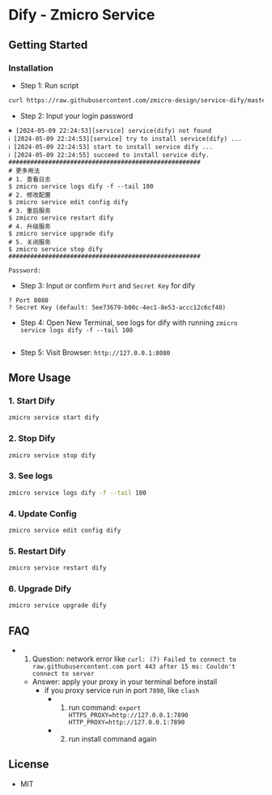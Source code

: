 # Dify - Zmicro Service

## Getting Started

### Installation

- Step 1: Run script
  
```bash
curl https://raw.githubusercontent.com/zmicro-design/service-dify/master/install -o /tmp/install.sh && bash /tmp/install.sh && rm /tmp/install.sh
```

- Step 2: Input your login password

```
✖ [2024-05-09 22:24:53][service] service(dify) not found
ℹ [2024-05-09 22:24:53][service] try to install service(dify) ...
ℹ [2024-05-09 22:24:53] start to install service dify ...
ℹ [2024-05-09 22:24:55] succeed to install service dify.
#####################################################
# 更多用法
# 1. 查看日志
$ zmicro service logs dify -f --tail 100
# 2. 修改配置
$ zmicro service edit config dify
# 3. 重启服务
$ zmicro service restart dify
# 4. 升级服务
$ zmicro service upgrade dify
# 5. 关闭服务
$ zmicro service stop dify
#####################################################

Password:
```

- Step 3: Input or confirm `Port` and `Secret Key` for dify

```
? Port 8080
? Secret Key (default: 5ee73679-b00c-4ec1-8e53-accc12c6cf40)
```

- Step 4: Open New Terminal, see logs for dify with running `zmicro service logs dify -f --tail 100`

```bash

```

- Step 5: Visit Browser: `http://127.0.0.1:8080`

## More Usage

### 1. Start Dify

```bash
zmicro service start dify
```

### 2. Stop Dify

```bash
zmicro service stop dify
```

### 3. See logs

```bash
zmicro service logs dify -f --tail 100
```

### 4. Update Config

```bash
zmicro service edit config dify
```

### 5. Restart Dify

```bash
zmicro service restart dify
```

### 6. Upgrade Dify

```bash
zmicro service upgrade dify
```

## FAQ

- 1. Question: network error like `curl: (7) Failed to connect to raw.githubusercontent.com port 443 after 15 ms: Couldn't connect to server`
  - Answer: apply your proxy in your terminal before install
    - if you proxy service run in port `7890`, like `clash`
      - 1. run command: `export HTTPS_PROXY=http://127.0.0.1:7890 HTTP_PROXY=http://127.0.0.1:7890`
      - 2. run install command again

## License
* MIT
